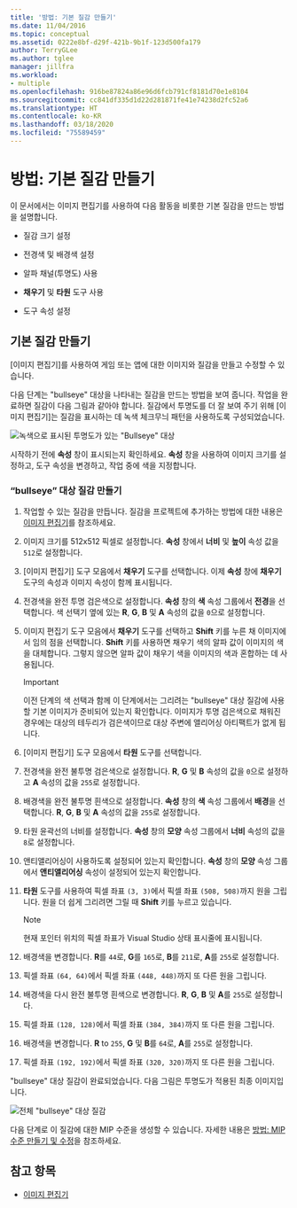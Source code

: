 ```yaml
---
title: '방법: 기본 질감 만들기'
ms.date: 11/04/2016
ms.topic: conceptual
ms.assetid: 0222e8bf-d29f-421b-9b1f-123d500fa179
author: TerryGLee
ms.author: tglee
manager: jillfra
ms.workload:
- multiple
ms.openlocfilehash: 916be87824a86e96d6fcb791cf8181d70e1e8104
ms.sourcegitcommit: cc841df335d1d22d281871fe41e74238d2fc52a6
ms.translationtype: HT
ms.contentlocale: ko-KR
ms.lasthandoff: 03/18/2020
ms.locfileid: "75589459"
---
```

# <a name="how-to-create-a-basic-texture"></a>방법: 기본 질감 만들기

이 문서에서는 이미지 편집기를 사용하여 다음 활동을 비롯한 기본 질감을 만드는 방법을 설명합니다.

- 질감 크기 설정

- 전경색 및 배경색 설정

- 알파 채널(투명도) 사용

- **채우기** 및 **타원** 도구 사용

- 도구 속성 설정

## <a name="create-a-basic-texture"></a>기본 질감 만들기

[이미지 편집기]를 사용하여 게임 또는 앱에 대한 이미지와 질감을 만들고 수정할 수 있습니다.

다음 단계는 "bullseye" 대상을 나타내는 질감을 만드는 방법을 보여 줍니다. 작업을 완료하면 질감이 다음 그림과 같아야 합니다. 질감에서 투명도를 더 잘 보여 주기 위해 [이미지 편집기]는 질감을 표시하는 데 녹색 체크무늬 패턴을 사용하도록 구성되었습니다.

![녹색으로 표시된 투명도가 있는 "Bullseye" 대상](../designers/media/digit-bullseye-texture-in-editor.png)

시작하기 전에 **속성** 창이 표시되는지 확인하세요. **속성** 창을 사용하여 이미지 크기를 설정하고, 도구 속성을 변경하고, 작업 중에 색을 지정합니다.

### <a name="create-a-bullseye-target-texture"></a>“bullseye” 대상 질감 만들기

1. 작업할 수 있는 질감을 만듭니다. 질감을 프로젝트에 추가하는 방법에 대한 내용은 [이미지 편집기](../designers/image-editor.md#get-started)를 참조하세요.

2. 이미지 크기를 512x512 픽셀로 설정합니다. **속성** 창에서 **너비** 및 **높이** 속성 값을 `512`로 설정합니다.

3. [이미지 편집기] 도구 모음에서 **채우기** 도구를 선택합니다. 이제 **속성** 창에 **채우기** 도구의 속성과 이미지 속성이 함께 표시됩니다.

4. 전경색을 완전 투명 검은색으로 설정합니다. **속성** 창의 **색** 속성 그룹에서 **전경**을 선택합니다. 색 선택기 옆에 있는 **R**, **G**, **B** 및 **A** 속성의 값을 `0`으로 설정합니다.

5. 이미지 편집기 도구 모음에서 **채우기** 도구를 선택하고 **Shift** 키를 누른 채 이미지에서 임의 점을 선택합니다. **Shift** 키를 사용하면 채우기 색의 알파 값이 이미지의 색을 대체합니다. 그렇지 않으면 알파 값이 채우기 색을 이미지의 색과 혼합하는 데 사용됩니다.

    > [!IMPORTANT]
    > 이전 단계의 색 선택과 함께 이 단계에서는 그리려는 "bullseye" 대상 질감에 사용할 기본 이미지가 준비되어 있는지 확인합니다. 이미지가 투명 검은색으로 채워진 경우에는 대상의 테두리가 검은색이므로 대상 주변에 앨리어싱 아티팩트가 없게 됩니다.

6. [이미지 편집기] 도구 모음에서 **타원** 도구를 선택합니다.

7. 전경색을 완전 불투명 검은색으로 설정합니다. **R**, **G** 및 **B** 속성의 값을 `0`으로 설정하고 **A** 속성의 값을 `255`로 설정합니다.

8. 배경색을 완전 불투명 흰색으로 설정합니다. **속성** 창의 **색** 속성 그룹에서 **배경**을 선택합니다. **R**, **G**, **B** 및 **A** 속성의 값을 `255`로 설정합니다.

9. 타원 윤곽선의 너비를 설정합니다. **속성** 창의 **모양** 속성 그룹에서 **너비** 속성의 값을 `8`로 설정합니다.

10. 앤티앨리어싱이 사용하도록 설정되어 있는지 확인합니다. **속성** 창의 **모양** 속성 그룹에서 **앤티앨리어싱** 속성이 설정되어 있는지 확인합니다.

11. **타원** 도구를 사용하여 픽셀 좌표 `(3, 3)`에서 픽셀 좌표 `(508, 508)`까지 원을 그립니다. 원을 더 쉽게 그리려면 그릴 때 **Shift** 키를 누르고 있습니다.

    > [!NOTE]
    > 현재 포인터 위치의 픽셀 좌표가 Visual Studio 상태 표시줄에 표시됩니다.

12. 배경색을 변경합니다. **R**를 `44`로, **G**를 `165`로, **B**를 `211`로, **A**를 `255`로 설정합니다.

13. 픽셀 좌표 `(64, 64)`에서 픽셀 좌표 `(448, 448)`까지 또 다른 원을 그립니다.

14. 배경색을 다시 완전 불투명 흰색으로 변경합니다. **R**, **G**, **B** 및 **A**를 `255`로 설정합니다.

15. 픽셀 좌표 `(128, 128)`에서 픽셀 좌표 `(384, 384)`까지 또 다른 원을 그립니다.

16. 배경색을 변경합니다. **R** to `255`, **G** 및 **B**를 `64`로, **A**를 `255`로 설정합니다.

17. 픽셀 좌표 `(192, 192)`에서 픽셀 좌표 `(320, 320)`까지 또 다른 원을 그립니다.

"bullseye" 대상 질감이 완료되었습니다. 다음 그림은 투명도가 적용된 최종 이미지입니다.

![전체 "bullseye" 대상 질감](../designers/media/gfx_image_demo_bullseye.png)

다음 단계로 이 질감에 대한 MIP 수준을 생성할 수 있습니다. 자세한 내용은 [방법: MIP 수준 만들기 및 수정](../designers/how-to-create-and-modify-mip-levels.md)을 참조하세요.

## <a name="see-also"></a>참고 항목

- [이미지 편집기](../designers/image-editor.md)
